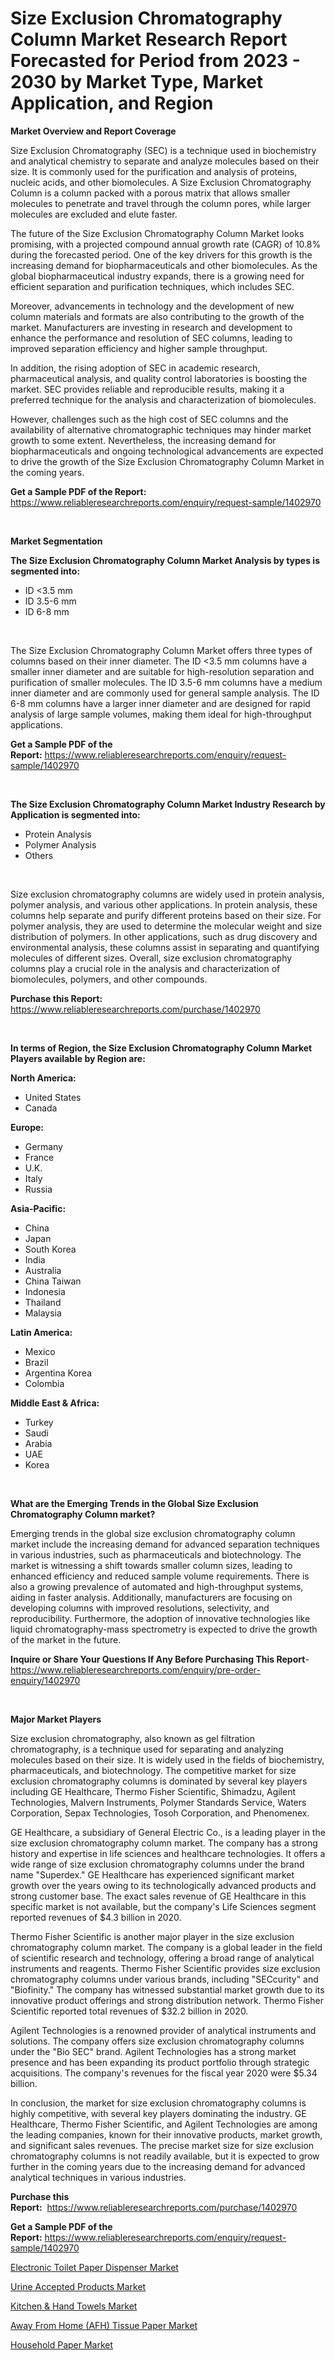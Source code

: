 <p><h1>Size Exclusion Chromatography Column Market Research Report Forecasted for Period from 2023 -  2030 by Market Type, Market Application, and Region</h1></p><p><strong>Market Overview and Report Coverage</strong></p>
<p><p>Size Exclusion Chromatography (SEC) is a technique used in biochemistry and analytical chemistry to separate and analyze molecules based on their size. It is commonly used for the purification and analysis of proteins, nucleic acids, and other biomolecules. A Size Exclusion Chromatography Column is a column packed with a porous matrix that allows smaller molecules to penetrate and travel through the column pores, while larger molecules are excluded and elute faster.</p><p>The future of the Size Exclusion Chromatography Column Market looks promising, with a projected compound annual growth rate (CAGR) of 10.8% during the forecasted period. One of the key drivers for this growth is the increasing demand for biopharmaceuticals and other biomolecules. As the global biopharmaceutical industry expands, there is a growing need for efficient separation and purification techniques, which includes SEC.</p><p>Moreover, advancements in technology and the development of new column materials and formats are also contributing to the growth of the market. Manufacturers are investing in research and development to enhance the performance and resolution of SEC columns, leading to improved separation efficiency and higher sample throughput.</p><p>In addition, the rising adoption of SEC in academic research, pharmaceutical analysis, and quality control laboratories is boosting the market. SEC provides reliable and reproducible results, making it a preferred technique for the analysis and characterization of biomolecules.</p><p>However, challenges such as the high cost of SEC columns and the availability of alternative chromatographic techniques may hinder market growth to some extent. Nevertheless, the increasing demand for biopharmaceuticals and ongoing technological advancements are expected to drive the growth of the Size Exclusion Chromatography Column Market in the coming years.</p></p>
<p><strong>Get a Sample PDF of the Report:</strong> <a href="https://www.reliableresearchreports.com/enquiry/request-sample/1402970">https://www.reliableresearchreports.com/enquiry/request-sample/1402970</a></p>
<p>&nbsp;</p>
<p><strong>Market Segmentation</strong></p>
<p><strong>The Size Exclusion Chromatography Column Market Analysis by types is segmented into:</strong></p>
<p><ul><li>ID <3.5 mm</li><li>ID 3.5-6 mm</li><li>ID 6-8 mm</li></ul></p>
<p>&nbsp;</p>
<p><p>The Size Exclusion Chromatography Column Market offers three types of columns based on their inner diameter. The ID <3.5 mm columns have a smaller inner diameter and are suitable for high-resolution separation and purification of smaller molecules. The ID 3.5-6 mm columns have a medium inner diameter and are commonly used for general sample analysis. The ID 6-8 mm columns have a larger inner diameter and are designed for rapid analysis of large sample volumes, making them ideal for high-throughput applications.</p></p>
<p><strong>Get a Sample PDF of the Report:</strong>&nbsp;<a href="https://www.reliableresearchreports.com/enquiry/request-sample/1402970">https://www.reliableresearchreports.com/enquiry/request-sample/1402970</a></p>
<p>&nbsp;</p>
<p><strong>The Size Exclusion Chromatography Column Market Industry Research by Application is segmented into:</strong></p>
<p><ul><li>Protein Analysis</li><li>Polymer Analysis</li><li>Others</li></ul></p>
<p>&nbsp;</p>
<p><p>Size exclusion chromatography columns are widely used in protein analysis, polymer analysis, and various other applications. In protein analysis, these columns help separate and purify different proteins based on their size. For polymer analysis, they are used to determine the molecular weight and size distribution of polymers. In other applications, such as drug discovery and environmental analysis, these columns assist in separating and quantifying molecules of different sizes. Overall, size exclusion chromatography columns play a crucial role in the analysis and characterization of biomolecules, polymers, and other compounds.</p></p>
<p><strong>Purchase this Report:</strong>&nbsp; <a href="https://www.reliableresearchreports.com/purchase/1402970">https://www.reliableresearchreports.com/purchase/1402970</a></p>
<p>&nbsp;</p>
<p><strong>In terms of Region, the Size Exclusion Chromatography Column Market Players available by Region are:</strong></p>
<p>
    <p> <strong> North America: </strong>
        <ul>
            <li>United States</li>
            <li>Canada</li>
        </ul>
        </p> 
    <p> <strong> Europe: </strong>
        <ul>
            <li>Germany</li>
            <li>France</li>
            <li>U.K.</li>
            <li>Italy</li>
            <li>Russia</li>
        </ul>
        </p> 
    <p> <strong> Asia-Pacific: </strong>
        <ul>
            <li>China</li>
            <li>Japan</li>
            <li>South Korea</li>
            <li>India</li>
            <li>Australia</li>
            <li>China Taiwan</li>
            <li>Indonesia</li>
            <li>Thailand</li>
            <li>Malaysia</li>
        </ul>
        </p> 
    <p> <strong> Latin America: </strong>
        <ul>
            <li>Mexico</li>
            <li>Brazil</li>
            <li>Argentina Korea</li>
            <li>Colombia</li>
        </ul>
        </p> 
    <p> <strong> Middle East & Africa: </strong>
        <ul>
            <li>Turkey</li>
            <li>Saudi</li>
            <li>Arabia</li>
            <li>UAE</li>
            <li>Korea</li>
        </ul>
    </p>
    </p>
<p>&nbsp;</p>
<p><strong>What are the Emerging Trends in the Global Size Exclusion Chromatography Column market?</strong></p>
<p><p>Emerging trends in the global size exclusion chromatography column market include the increasing demand for advanced separation techniques in various industries, such as pharmaceuticals and biotechnology. The market is witnessing a shift towards smaller column sizes, leading to enhanced efficiency and reduced sample volume requirements. There is also a growing prevalence of automated and high-throughput systems, aiding in faster analysis. Additionally, manufacturers are focusing on developing columns with improved resolutions, selectivity, and reproducibility. Furthermore, the adoption of innovative technologies like liquid chromatography-mass spectrometry is expected to drive the growth of the market in the future.</p></p>
<p><strong>Inquire or Share Your Questions If Any Before Purchasing This Report</strong>- <a href="https://www.reliableresearchreports.com/enquiry/pre-order-enquiry/1402970">https://www.reliableresearchreports.com/enquiry/pre-order-enquiry/1402970</a></p>
<p>&nbsp;</p>
<p><strong>Major Market Players</strong></p>
<p><p>Size exclusion chromatography, also known as gel filtration chromatography, is a technique used for separating and analyzing molecules based on their size. It is widely used in the fields of biochemistry, pharmaceuticals, and biotechnology. The competitive market for size exclusion chromatography columns is dominated by several key players including GE Healthcare, Thermo Fisher Scientific, Shimadzu, Agilent Technologies, Malvern Instruments, Polymer Standards Service, Waters Corporation, Sepax Technologies, Tosoh Corporation, and Phenomenex.</p><p>GE Healthcare, a subsidiary of General Electric Co., is a leading player in the size exclusion chromatography column market. The company has a strong history and expertise in life sciences and healthcare technologies. It offers a wide range of size exclusion chromatography columns under the brand name "Superdex." GE Healthcare has experienced significant market growth over the years owing to its technologically advanced products and strong customer base. The exact sales revenue of GE Healthcare in this specific market is not available, but the company's Life Sciences segment reported revenues of $4.3 billion in 2020.</p><p>Thermo Fisher Scientific is another major player in the size exclusion chromatography column market. The company is a global leader in the field of scientific research and technology, offering a broad range of analytical instruments and reagents. Thermo Fisher Scientific provides size exclusion chromatography columns under various brands, including "SECcurity" and "Biofinity." The company has witnessed substantial market growth due to its innovative product offerings and strong distribution network. Thermo Fisher Scientific reported total revenues of $32.2 billion in 2020.</p><p>Agilent Technologies is a renowned provider of analytical instruments and solutions. The company offers size exclusion chromatography columns under the "Bio SEC" brand. Agilent Technologies has a strong market presence and has been expanding its product portfolio through strategic acquisitions. The company's revenues for the fiscal year 2020 were $5.34 billion.</p><p>In conclusion, the market for size exclusion chromatography columns is highly competitive, with several key players dominating the industry. GE Healthcare, Thermo Fisher Scientific, and Agilent Technologies are among the leading companies, known for their innovative products, market growth, and significant sales revenues. The precise market size for size exclusion chromatography columns is not readily available, but it is expected to grow further in the coming years due to the increasing demand for advanced analytical techniques in various industries.</p></p>
<p><strong>Purchase this Report:</strong>&nbsp;&nbsp;<a href="https://www.reliableresearchreports.com/purchase/1402970">https://www.reliableresearchreports.com/purchase/1402970</a></p>
<p></p>
<p><strong>Get a Sample PDF of the Report:</strong>&nbsp;<a href="https://www.reliableresearchreports.com/enquiry/request-sample/1402970">https://www.reliableresearchreports.com/enquiry/request-sample/1402970</a></p>
<p><p><a href="https://medium.com/@dellkoepp/electronic-toilet-paper-dispenser-market-the-key-to-successful-business-strategy-forecast-till-dd65bd46c185">Electronic Toilet Paper Dispenser Market</a></p><p><a href="https://medium.com/@thadnader/urine-accepted-products-market-furnishes-information-on-market-share-market-trends-and-market-27f4f995e687">Urine Accepted Products Market</a></p><p><a href="https://medium.com/@fredyconn/kitchen-hand-towels-market-furnishes-information-on-market-share-market-trends-and-market-e3e40bc50c76">Kitchen & Hand Towels Market</a></p><p><a href="https://medium.com/@mayrussel1912/away-from-home-afh-tissue-paper-market-share-evolution-and-market-growth-trends-2023-2030-a2a22167d400">Away From Home (AFH) Tissue Paper Market</a></p><p><a href="https://medium.com/@amyjacobi1918/household-paper-market-insights-into-market-cagr-market-trends-and-growth-strategies-3dc09bc1392f">Household Paper Market</a></p></p>